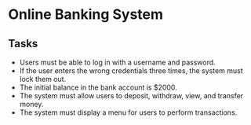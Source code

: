 # Online Banking System

## Tasks

- Users must be able to log in with a username and password.
- If the user enters the wrong credentials three times, the system must lock them out.
- The initial balance in the bank account is $2000.
- The system must allow users to deposit, withdraw, view, and transfer money.
- The system must display a menu for users to perform transactions.